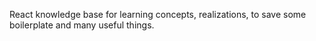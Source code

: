React knowledge base for learning concepts, realizations, to save some boilerplate and many useful things.
